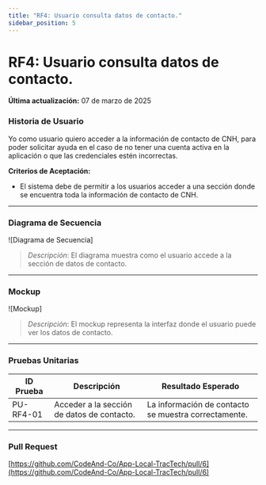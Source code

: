 ```yaml
---
title: "RF4: Usuario consulta datos de contacto."  
sidebar_position: 5
---
```


# RF4: Usuario consulta datos de contacto.

**Última actualización:** 07 de marzo de 2025

### Historia de Usuario

Yo como usuario quiero acceder a la información de contacto de CNH, para poder solicitar ayuda en el caso de no tener una cuenta activa en la aplicación o que las credenciales estén incorrectas.

  **Criterios de Aceptación:**
  - El sistema debe de permitir a los usuarios acceder a una sección donde se encuentra toda la información de contacto de CNH.

---

### Diagrama de Secuencia

![Diagrama de Secuencia] 

> *Descripción*: El diagrama muestra como el usuario accede a la sección de datos de contacto.

---

### Mockup

![Mockup]

> *Descripción*: El mockup representa la interfaz donde el usuario puede ver los datos de contacto.

---
### Pruebas Unitarias 
| ID Prueba | Descripción | Resultado Esperado |
|-----------|-------------|--------------------|
|PU-RF4-01|Acceder a la sección de datos de contacto.|La información de contacto se muestra correctamente.|

---

### Pull Request
[https://github.com/CodeAnd-Co/App-Local-TracTech/pull/6](https://github.com/CodeAnd-Co/App-Local-TracTech/pull/6)
